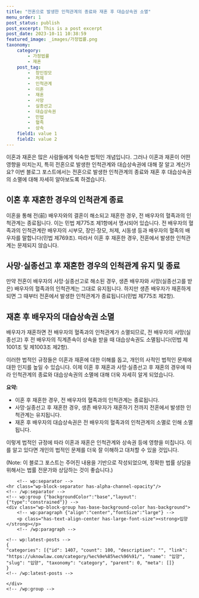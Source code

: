 ```yaml
---
title: "전혼으로 발생한 인척관계의 종료와 재혼 후 대습상속권 소멸"
menu_order: 1
post_status: publish
post_excerpt: This is a post excerpt
post_date: 2023-10-11 10:38:59
featured_image: _images/가정법률.png
taxonomy:
    category:
        - 가정법률
        - 재혼
    post_tag:
        -  장인장모
        -  처제
        -  인척관계
        -  이혼
        -  재혼
        -  사망
        -  실종선고
        -  대습상속권
        -  민법
        -  혈족
        -  상속
    field1: value 1
    field2: value 2
---
```



이혼과 재혼은 많은 사람들에게 익숙한 법적인 개념입니다. 그러나 이혼과 재혼이 어떤 영향을 미치는지, 특히 전혼으로 발생한 인척관계와 대습상속권에 대해 잘 알고 계신가요? 이번 블로그 포스트에서는 전혼으로 발생한 인척관계의 종료와 재혼 후 대습상속권의 소멸에 대해 자세히 알아보도록 하겠습니다.

## 이혼 후 재혼한 경우의 인척관계 종료

이혼을 통해 전(前) 배우자와의 결혼이 해소되고 재혼한 경우, 전 배우자의 혈족과의 인척관계는 종료됩니다. 이는 민법 제775조 제1항에서 명시되어 있습니다. 전 배우자의 혈족과의 인척관계란 배우자의 시부모, 장인·장모, 처제, 시동생 등과 배우자의 혈족의 배우자를 말합니다(민법 제769조). 따라서 이혼 후 재혼한 경우, 전혼에서 발생한 인척관계는 문제되지 않습니다.

## 사망·실종선고 후 재혼한 경우의 인척관계 유지 및 종료

만약 전혼이 배우자의 사망·실종선고로 해소된 경우, 생존 배우자와 사망(실종선고를 받은) 배우자의 혈족과의 인척관계는 그대로 유지됩니다. 하지만 생존 배우자가 재혼하게 되면 그 때부터 전혼에서 발생한 인척관계가 종료됩니다(민법 제775조 제2항).

## 재혼 후 배우자의 대습상속권 소멸

배우자가 재혼하면 전 배우자의 혈족과의 인척관계가 소멸되므로, 전 배우자의 사망(실종선고) 후 전 배우자의 직계존속이 상속을 받을 때 대습상속권도 소멸됩니다(민법 제1001조 및 제1003조 제2항).

이러한 법적인 규정들은 이혼과 재혼에 대한 이해를 돕고, 개인의 사적인 법적인 문제에 대한 인지를 높일 수 있습니다. 이제 이혼 후 재혼과 사망·실종선고 후 재혼의 경우에 따라 인척관계의 종료와 대습상속권의 소멸에 대해 더욱 자세히 알게 되었습니다.

**요약:**
- 이혼 후 재혼한 경우, 전 배우자의 혈족과의 인척관계는 종료됩니다.
- 사망·실종선고 후 재혼한 경우, 생존 배우자가 재혼하기 전까지 전혼에서 발생한 인척관계는 유지됩니다.
- 재혼 후 배우자의 대습상속권은 전 배우자의 혈족과의 인척관계의 소멸로 인해 소멸됩니다.

이렇게 법적인 규정에 따라 이혼과 재혼은 인척관계와 상속권 등에 영향을 미칩니다. 이를 알고 있다면 개인의 법적인 문제를 더욱 잘 이해하고 대처할 수 있을 것입니다.

(Note: 이 블로그 포스트는 주어진 내용을 기반으로 작성되었으며, 정확한 법률 상담을 위해서는 법률 전문가와 상담하는 것이 좋습니다.)


        <!-- wp:separator -->
    <hr class="wp-block-separator has-alpha-channel-opacity"/>
    <!-- /wp:separator -->
    <!-- wp:group {"backgroundColor":"base","layout":{"type":"constrained"}} -->
    <div class="wp-block-group has-base-background-color has-background">
        <!-- wp:paragraph {"align":"center","fontSize":"large"} -->
        <p class="has-text-align-center has-large-font-size"><strong>입양</strong></p>
        <!-- /wp:paragraph -->
        
    <!-- wp:latest-posts -->
    {
    "categories": [{"id": 1407, "count": 100, "description": "", "link": "https://uknowlaw.com/category/%ec%9e%85%ec%96%91/", "name": "입양", "slug": "입양", "taxonomy": "category", "parent": 0, "meta": []}
    }
    <!-- /wp:latest-posts -->
    
    </div>
    <!-- /wp:group -->
    